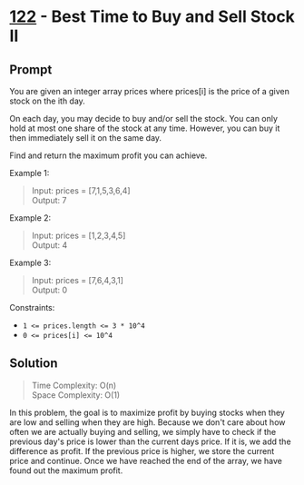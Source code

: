 # [122] - Best Time to Buy and Sell Stock II

## Prompt

You are given an integer array prices where prices[i] is the price of a given
stock on the ith day.

On each day, you may decide to buy and/or sell the stock. You can only hold at
most one share of the stock at any time. However, you can buy it then
immediately sell it on the same day.

Find and return the maximum profit you can achieve.

Example 1:

> Input: prices = [7,1,5,3,6,4]\
> Output: 7

Example 2:

> Input: prices = [1,2,3,4,5]\
> Output: 4

Example 3:

> Input: prices = [7,6,4,3,1]\
> Output: 0

Constraints:

- `1 <= prices.length <= 3 * 10^4`
- `0 <= prices[i] <= 10^4`

## Solution

> Time Complexity: O(n)\
> Space Complexity: O(1)

In this problem, the goal is to maximize profit by buying stocks when they are
low and selling when they are high. Because we don't care about how often we are
actually buying and selling, we simply have to check if the previous day's price
is lower than the current days price. If it is, we add the difference as profit.
If the previous price is higher, we store the current price and continue. Once
we have reached the end of the array, we have found out the maximum profit.

[122]: https://leetcode.com/problems/best-time-to-buy-and-sell-stock-ii
